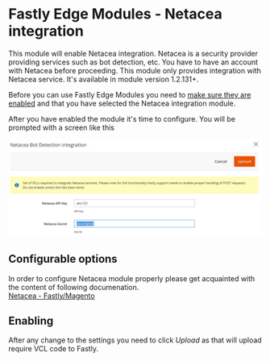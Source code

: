 # Fastly Edge Modules - Netacea integration 

This module will enable Netacea integration. Netacea is a security provider providing services such 
as bot detection, etc. You have to have an account with Netacea before proceeding. This module only provides
integration with Netacea service. It's available in module version 1.2.131+. 

Before you can use Fastly Edge Modules you need to [make sure they are enabled](https://github.com/fastly/fastly-magento2/blob/master/Documentation/Guides/Edge-Modules/EDGE-MODULES.md) and that you have selected the Netacea integration module.

After you have enabled the module it's time to configure. You will be prompted with a screen like this

![Fastly Edge Module Netacea configuration](../../images/guides/edge-modules/edge-module-netacea.jpg "Fastly Edge Module Netacea configuration")

## Configurable options

In order to configure Netacea module properly please get acquainted with the content of following documenation. <br />
[Netacea - Fastly/Magento](https://docs.netacea.com/netacea-plugin-information/fastly-magento/installation-and-configuration)

## Enabling

After any change to the settings you need to click *Upload* as that will upload require VCL code to Fastly.
